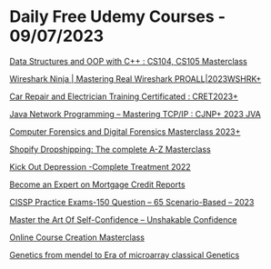 # Daily Free Udemy Courses - 09/07/2023

[Data Structures and OOP with C++ : CS104, CS105 Masterclass](https://www.udemy.com/course/data-structures-cpp/?couponCode=CS104_DATA_2023_TOP)
[Wireshark Ninja | Mastering Real Wireshark PROALL|2023WSHRK+](https://www.udemy.com/course/wireshark-training/?couponCode=WIRESHARK_2023)
[Car Repair and Electrician Training Certificated : CRET2023+](https://www.udemy.com/course/car-repair-auto-mechanic-training/?couponCode=CAR_TUNING_2023)
[Java Network Programming – Mastering TCP/IP : CJNP+ 2023 JVA](https://www.udemy.com/course/network-programming-java-mastering-java-networking/?couponCode=JAVA_NETWORK_PLUS)
[Computer Forensics and Digital Forensics Masterclass 2023+](https://www.udemy.com/course/computer-forensics-and-digital-forensics-for-everyone/?couponCode=CFIR_DFIR_2023)
[Shopify Dropshipping: The complete A-Z Masterclass](https://www.udemy.com/course/digital-dropshipping/?couponCode=JULY2023)
[Kick Out Depression -Complete Treatment 2022](https://www.udemy.com/course/kick-out-depression-complete-curetreatment-2022/?couponCode=A2CAC30D40BC7F26DC7F)
[Become an Expert on Mortgage Credit Reports](https://www.udemy.com/course/become-an-expert-on-mortgage-credit-reports/?couponCode=JULYFREE)
[CISSP Practice Exams-150 Question – 65 Scenario-Based – 2023](https://www.udemy.com/course/cissp-practice-tests-130-qs-65-scenario-based-2023-version/?couponCode=1B5F382A8C7926872FC7)
[Master the Art Of Self-Confidence – Unshakable Confidence](https://www.udemy.com/course/power-of-confidence-full-course2022/?couponCode=E27531374217F4B17D03)
[Online Course Creation Masterclass](https://www.udemy.com/course/online-course-creation-masterclass/?couponCode=83959AC403D77FC0A356)
[Genetics from mendel to Era of microarray classical Genetics](https://www.udemy.com/course/genetics-from-mendel-to-era-of-microarray-classical-genetics/?couponCode=27D1E6C6BE3101D91CCD)
